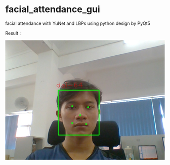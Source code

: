 # facial_attendance_gui
facial attendance with YuNet and LBPs using python design by PyQt5

Result : 

![result](image_process/img_crop.jpg)
